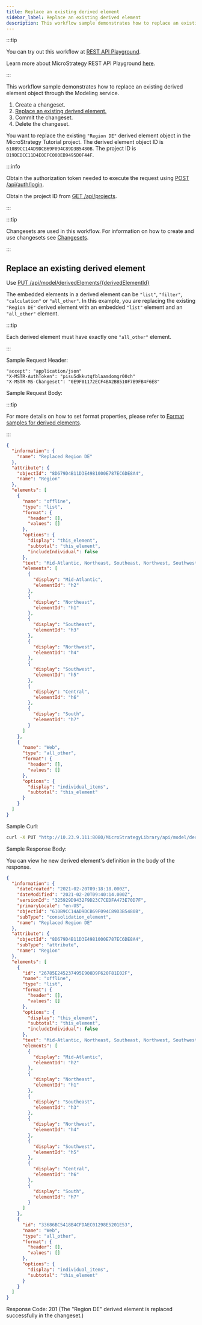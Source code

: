 ```yaml
---
title: Replace an existing derived element
sidebar_label: Replace an existing derived element
description: This workflow sample demonstrates how to replace an existing derived element object through the Modeling service.
---
```


<Available since="2021 Update 1" />

:::tip

You can try out this workflow at [REST API Playground](https://www.postman.com/microstrategysdk/workspace/microstrategy-rest-api/folder/16131298-d4a5b7c7-3dba-46fc-acce-0683a23bb1fe?ctx=documentation).

Learn more about MicroStrategy REST API Playground [here](/docs/getting-started/playground.md).

:::

This workflow sample demonstrates how to replace an existing derived element object through the Modeling service.

1. Create a changeset.
1. [Replace an existing derived element.](#replace-an-existing-derived-element)
1. Commit the changeset.
1. Delete the changeset.

You want to replace the existing `"Region DE"` derived element object in the MicroStrategy Tutorial project. The derived element object ID is `610B9CC14AD9DCB69F094C89D3B5480B`. The project ID is `B19DEDCC11D4E0EFC000EB9495D0F44F`.

:::info

Obtain the authorization token needed to execute the request using [POST /api/auth/login](https://demo.microstrategy.com/MicroStrategyLibrary/api-docs/index.html#/Authentication/postLogin).

Obtain the project ID from [GET /api/projects](https://demo.microstrategy.com/MicroStrategyLibrary/api-docs/index.html#/Projects/getProjects_1).

:::

:::tip

Changesets are used in this workflow. For information on how to create and use changesets see [Changesets](/docs/common-workflows/modeling/changesets.md).

:::

## Replace an existing derived element

Use [PUT /api/model/derivedElements/{derivedElementId}](https://demo.microstrategy.com/MicroStrategyLibrary/api-docs/index.html#/Derived%20Elements/ms-putDerivedElement)

The embedded elements in a derived element can be `"list"`, `"filter"`, `"calculation"` or `"all_other"`. In this example, you are replacing the existing `"Region DE"` derived element with an embedded `"list"` element and an `"all_other"` element.

:::tip

Each derived element must have exactly one `"all_other"` element.

:::

Sample Request Header:

```http
"accept": "application/json"
"X-MSTR-AuthToken": "pisu5dkkutqfblaamdomgr00ch"
"X-MSTR-MS-Changeset": "0E9F01172ECF4BA2BB510F7B9FB4F6E8"
```

Sample Request Body:

:::tip

For more details on how to set format properties, please refer to [Format samples for derived elements](format-samples.md).

:::

```json
{
  "information": {
    "name": "Replaced Region DE"
  },
  "attribute": {
    "objectId": "8D679D4B11D3E4981000E787EC6DE8A4",
    "name": "Region"
  },
  "elements": [
    {
      "name": "offline",
      "type": "list",
      "format": {
        "header": [],
        "values": []
      },
      "options": {
        "display": "this_element",
        "subtotal": "this_element",
        "includeIndividual": false
      },
      "text": "Mid-Atlantic, Northeast, Southeast, Northwest, Southwest, Central, South",
      "elements": [
        {
          "display": "Mid-Atlantic",
          "elementId": "h2"
        },
        {
          "display": "Northeast",
          "elementId": "h1"
        },
        {
          "display": "Southeast",
          "elementId": "h3"
        },
        {
          "display": "Northwest",
          "elementId": "h4"
        },
        {
          "display": "Southwest",
          "elementId": "h5"
        },
        {
          "display": "Central",
          "elementId": "h6"
        },
        {
          "display": "South",
          "elementId": "h7"
        }
      ]
    },
    {
      "name": "Web",
      "type": "all_other",
      "format": {
        "header": [],
        "values": []
      },
      "options": {
        "display": "individual_items",
        "subtotal": "this_element"
      }
    }
  ]
}
```

Sample Curl:

```bash
curl -X PUT "http://10.23.9.111:8080/MicroStrategyLibrary/api/model/derivedElements" -H "accept: application/json" -H "X-MSTR-AuthToken: 9rlq0e1dgg3rp237hiddruqcd0" -H "X-MSTR-MS-Changeset: EE48CD8879C44A03B18660AE7AFC8F68" -H "Content-Type: application/json" -d "{\"elements\":[{\"name\":\"offline\",\"type\":\"list\",\"format\":{\"header\":[],\"values\":[]},\"options\":{\"display\":\"this_element\",\"subtotal\":\"this_element\",\"includeIndividual\":false},\"text\":\"Mid-Atlantic,Northeast,Southeast,Northwest,Southwest,Central,South\",\"elements\":[{\"display\":\"Mid-Atlantic\",\"elementId\":\"h2\"},{\"display\":\"Northeast\",\"elementId\":\"h1\"},{\"display\":\"Southeast\",\"elementId\":\"h3\"},{\"display\":\"Northwest\",\"elementId\":\"h4\"},{\"display\":\"Southwest\",\"elementId\":\"h5\"},{\"display\":\"Central\",\"elementId\":\"h6\"},{\"display\":\"South\",\"elementId\":\"h7\"}]},{\"name\":\"Web\",\"type\":\"all_other\",\"format\":{\"header\":[],\"values\":[]},\"options\":{\"display\":\"individual_items\",\"subtotal\":\"this_element\"}}]}"
```

Sample Response Body:

You can view he new derived element's definition in the body of the response.

```json
{
  "information": {
    "dateCreated": "2021-02-20T09:18:18.000Z",
    "dateModified": "2021-02-20T09:40:14.000Z",
    "versionId": "325929D9432F9D23C7CEDFA473E70D7F",
    "primaryLocale": "en-US",
    "objectId": "610B9CC14AD9DCB69F094C89D3B5480B",
    "subType": "consolidation_element",
    "name": "Replaced Region DE"
  },
  "attribute": {
    "objectId": "8D679D4B11D3E4981000E787EC6DE8A4",
    "subType": "attribute",
    "name": "Region"
  },
  "elements": [
    {
      "id": "26785E245237495E908D9F620F81E02F",
      "name": "offline",
      "type": "list",
      "format": {
        "header": [],
        "values": []
      },
      "options": {
        "display": "this_element",
        "subtotal": "this_element",
        "includeIndividual": false
      },
      "text": "Mid-Atlantic, Northeast, Southeast, Northwest, Southwest, Central, South",
      "elements": [
        {
          "display": "Mid-Atlantic",
          "elementId": "h2"
        },
        {
          "display": "Northeast",
          "elementId": "h1"
        },
        {
          "display": "Southeast",
          "elementId": "h3"
        },
        {
          "display": "Northwest",
          "elementId": "h4"
        },
        {
          "display": "Southwest",
          "elementId": "h5"
        },
        {
          "display": "Central",
          "elementId": "h6"
        },
        {
          "display": "South",
          "elementId": "h7"
        }
      ]
    },
    {
      "id": "33686BC5418B4CFDAEC01298E5201E53",
      "name": "Web",
      "type": "all_other",
      "format": {
        "header": [],
        "values": []
      },
      "options": {
        "display": "individual_items",
        "subtotal": "this_element"
      }
    }
  ]
}
```

Response Code: 201 (The "Region DE" derived element is replaced successfully in the changeset.)
